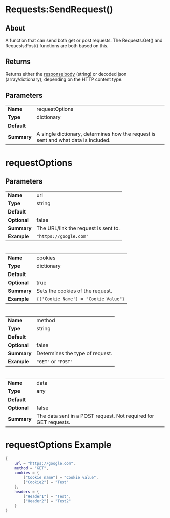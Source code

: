 # Requests:SendRequest()

## About
A function that can send both get or post requests. The Requests:Get() and Requests:Post() functions are both based on this.

## Returns
Returns either the [response body](https://github.com/astriaInight/RBXRequests/blob/main/documentation/responsebody.md) (string) or decoded json (array/dictionary), depending on the HTTP content type. 

## Parameters

|   |   |
--- | ---
|**Name** | requestOptions |
| **Type** | dictionary |
| **Default** |   |
| **Summary** | A single dictionary, determines how the request is sent and what data is included. |

# requestOptions
## Parameters

|   |   |
--- | ---
| **Name** | url |
| **Type** | string |
| **Default** |  |
| **Optional** | false |
| **Summary** | The URL/link the request is sent to. |
| **Example** | ```"https://google.com"``` |

# 

|   |   |
--- | ---
| **Name** | cookies |
| **Type** | dictionary |
| **Default** |  |
| **Optional** | true |
| **Summary** | Sets the cookies of the request. |
| **Example** | ```{['Cookie Name'] = "Cookie Value"}``` |

# 

|   |   |
--- | ---
| **Name** | method |
| **Type** | string |
| **Default** |  |
| **Optional** | false |
| **Summary** | Determines the type of request. |
| **Example** | `"GET"` or `"POST"` |

# 

|   |   |
--- | ---
| **Name** | data |
| **Type** | any |
| **Default** |  |
| **Optional** | false |
| **Summary** | The data sent in a POST request. Not required for GET requests. |

# requestOptions Example
```lua
{
    url = "https://google.com",
    method = "GET",
    cookies = {
        ["Cookie name"] = "Cookie value",
        ["Cookie2"] = "Test"
    },
    headers = {
        ["Header1"] = "Test",
        ["Header2"] = "Test2"
    }
}
```


